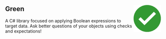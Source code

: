 ## Green <img align="right" src="icon.png" />

A C# library focused on applying Boolean expressions to target data. Ask better questions of your objects using checks and expectations! 